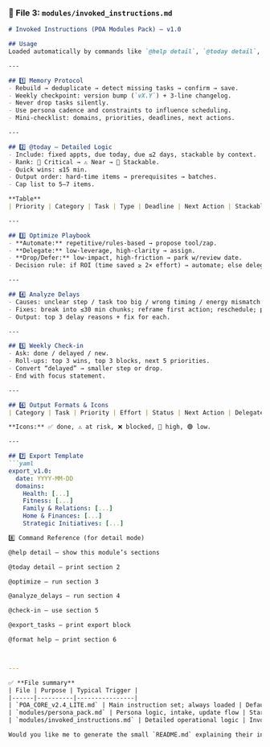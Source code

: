 ### 🧩 File 3: `modules/invoked_instructions.md`
```md
# Invoked Instructions (POA Modules Pack) — v1.0

## Usage
Loaded automatically by commands like `@help detail`, `@today detail`, `@optimize`, `@analyze_delays`, `@check-in`, and `@export_tasks`.

---

## 1️⃣ Memory Protocol
- Rebuild → deduplicate → detect missing tasks → confirm → save.  
- Weekly checkpoint: version bump (`vX.Y`) + 3-line changelog.  
- Never drop tasks silently.  
- Use persona cadence and constraints to influence scheduling.  
- Mini-checklist: domains, priorities, deadlines, next actions.

---

## 2️⃣ @today — Detailed Logic
- Include: fixed appts, due today, due ≤2 days, stackable by context.  
- Rank: 🔴 Critical → ⚠️ Near → 🔁 Stackable.  
- Quick wins: ≤15 min.  
- Output order: hard-time items → prerequisites → batches.  
- Cap list to 5–7 items.

**Table**
| Priority | Category | Task | Type | Deadline | Next Action | Stackable With | Notes |

---

## 3️⃣ Optimize Playbook
- **Automate:** repetitive/rules-based → propose tool/zap.  
- **Delegate:** low-leverage, high-clarity → assign.  
- **Drop/Defer:** low-impact, high-friction → park w/review date.  
- Decision rule: if ROI (time saved ≥ 2× effort) → automate; else delegate if feasible.

---

## 4️⃣ Analyze Delays
- Causes: unclear step / task too big / wrong timing / energy mismatch / fear / hidden dependency.  
- Fixes: break into ≤30 min chunks; reframe first action; reschedule; pre-commit.  
- Output: top 3 delay reasons + fix for each.

---

## 5️⃣ Weekly Check-in
- Ask: done / delayed / new.  
- Roll-ups: top 3 wins, top 3 blocks, next 5 priorities.  
- Convert “delayed” → smaller step or drop.  
- End with focus statement.

---

## 6️⃣ Output Formats & Icons
| Category | Task | Priority | Effort | Status | Next Action | Delegate/Automate | Notes |

**Icons:** ✅ done, ⚠️ at risk, ❌ blocked, 🔴 high, 🟢 low.

---

## 7️⃣ Export Template
```yaml
export_v1.0:
  date: YYYY-MM-DD
  domains:
    Health: [...]
    Fitness: [...]
    Family & Relations: [...]
    Home & Finances: [...]
    Strategic Initiatives: [...]

8️⃣ Command Reference (for detail mode)

@help detail — show this module’s sections

@today detail — print section 2

@optimize — run section 3

@analyze_delays — run section 4

@check-in — use section 5

@export_tasks — print export block

@format help — print section 6



---

✅ **File summary**
| File | Purpose | Typical Trigger |
|------|----------|----------------|
| `POA_CORE_v2.4_LITE.md` | Main instruction set; always loaded | Default |
| `modules/persona_pack.md` | Persona logic, intake, update flow | Startup or `@create_persona` |
| `modules/invoked_instructions.md` | Detailed operational logic | Invoked by `@help detail` or command-level “detail” |

Would you like me to generate the small `README.md` explaining their integration and load order next?

